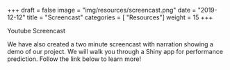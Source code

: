 +++
draft = false
image = "img/resources/screencast.png"
date = "2019-12-12"
title = "Screencast"
categories = [ "Resources"]
weight = 15
+++

Youtube Screencast

<!--more-->

We have also created a two minute screencast with narration showing a demo of our project. We will walk you through a Shiny app for performance prediction. Follow the link below to learn more!  

> 




